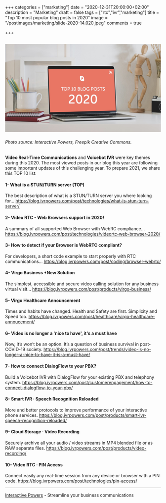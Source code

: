 +++
categories = ["marketing"]
date = "2020-12-31T20:00:00+02:00"
description = "Marketing"
draft = false
tags = ["rtc","ivr","marketing"]
title = "Top 10 most popular blog posts in 2020"
image = "/postimages/marketing/slide-2020-14.020.jpeg"
comments = true

+++

![Top 10 Blog Posts](/postimages/marketing/slide-2020-14.020.jpeg)
-------
###### Photo source: Interactive Powers, Freepik Creative Commons.

**Video Real-Time Communications** and **Voicebot IVR** were key themes during this 2020. The most viewed posts in our blog this year are following some important updates of this challenging year. To prepare 2021, we share this TOP 10 list:


####	1- What is a STUN/TURN server (TOP)
The best description of what is a STUN/TURN server you where looking for…
https://blog.ivrpowers.com/post/technologies/what-is-stun-turn-server/

####	2- Video RTC - Web Browsers support in 2020!
A summary of all supported Web Browser with WebRC compliance…
https://blog.ivrpowers.com/post/technologies/videortc-web-browser-2020/ 

####	3- How to detect if your Browser is WebRTC compliant?
For developers, a short code example to start properly with RTC communications…
https://blog.ivrpowers.com/post/coding/browser-webrtc/ 

####	4- Virgo Business *New Solution
The simplest, accessible and secure video calling solution for any business virtual visit…
https://blog.ivrpowers.com/post/products/virgo-business/ 

####	5- Virgo Healthcare Announcement
Times and habits have changed. Health and Safety are first. Simplicity and Speed too.
https://blog.ivrpowers.com/post/healthcare/virgo-healthcare-annoucement/

####	6- Video is no longer a 'nice to have', it's a must have
Now, It’s won’t be an option. It’s a question of business survival in post-COVID-19 society.
https://blog.ivrpowers.com/post/trends/video-is-no-longer-a-nice-to-have-it-is-a-must-have/ 

####	7- How to connect DialogFlow to your PBX?
Build a Voicebot IVR with DialogFlow for your existing PBX and telephony system.
https://blog.ivrpowers.com/post/customerengagement/how-to-connect-dialogflow-to-your-pbx/ 

####	8- Smart IVR · Speech Recognition Reloaded
More and better protocols to improve performance of your interactive phone services.
https://blog.ivrpowers.com/post/products/smart-ivr-speech-recognition-reloaded/ 

####	9- Cloud Storage · Video Recording
Securely archive all your audio / video streams in MP4 blended file or as RAW separate files.
https://blog.ivrpowers.com/post/products/video-recording/ 

####	10- Video RTC · PIN Access
Connect easily any real-time session from any device or browser with a PIN code.
https://blog.ivrpowers.com/post/technologies/pin-access/ 

---
[Interactive Powers](https://www.ivrpowers.com/) - Streamline your business communications
